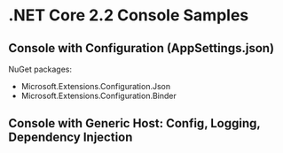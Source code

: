 # .NET Core 2.2 Console Samples

## Console with Configuration (AppSettings.json)

NuGet packages:

* Microsoft.Extensions.Configuration.Json
* Microsoft.Extensions.Configuration.Binder

## Console with Generic Host: Config, Logging, Dependency Injection